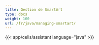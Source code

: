 ```yaml
---
title: Gestion de SmartArt
type: docs
weight: 100
url: /fr/java/managing-smartart/
---
```

{{< app/cells/assistant language="java" >}}
